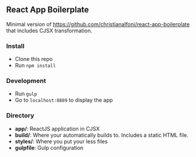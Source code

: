 ## React App Boilerplate
Minimal version of https://github.com/christianalfoni/react-app-boilerplate
that includes CJSX transformation.

### Install
* Clone this repo
* Run `npm install`

### Development
* Run `gulp`
* Go to `localhost:8889` to display the app

### Directory
* **app/**: ReactJS application in CJSX
* **build/**: Where your automatically builds to. Includes a static HTML file.
* **styles/**: Where you put your less files
* **gulpfile**: Gulp configuration
